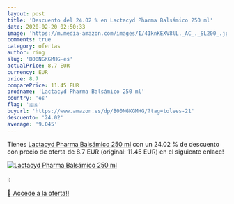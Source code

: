 ```yaml
---
layout: post
title: 'Descuento del 24.02 % en Lactacyd Pharma Balsámico 250 ml'
date: 2020-02-20 02:50:33
image: 'https://m.media-amazon.com/images/I/41knKEXV8lL._AC_._SL200_.jpg'
comments: true
category: ofertas
author: ring
slug: 'B00NGKGMHG-es'
actualPrice: 8.7 EUR
currency: EUR
price: 8.7
comparePrice: 11.45 EUR
prodname: 'Lactacyd Pharma Balsámico 250 ml'
country: 'es'
flag: '🇪🇸'
buyurl: 'https://www.amazon.es/dp/B00NGKGMHG/?tag=tolees-21'
descuento: '24.02'
average: '9.045'
---
```


Tienes [Lactacyd Pharma Balsámico 250 ml](https://www.amazon.es/dp/B00NGKGMHG/?tag=tolees-21) con un 24.02 % de descuento con precio de oferta de 8.7 EUR (original: 11.45 EUR) en el siguiente enlace!

[![Lactacyd Pharma Balsámico 250 ml](https://m.media-amazon.com/images/I/41knKEXV8lL._AC_._SL200_.jpg)](https://www.amazon.es/dp/B00NGKGMHG/?tag=tolees-21)

ℹ️:


[🛒 Accede a la oferta!!](https://www.amazon.es/dp/B00NGKGMHG/?tag=tolees-21)
